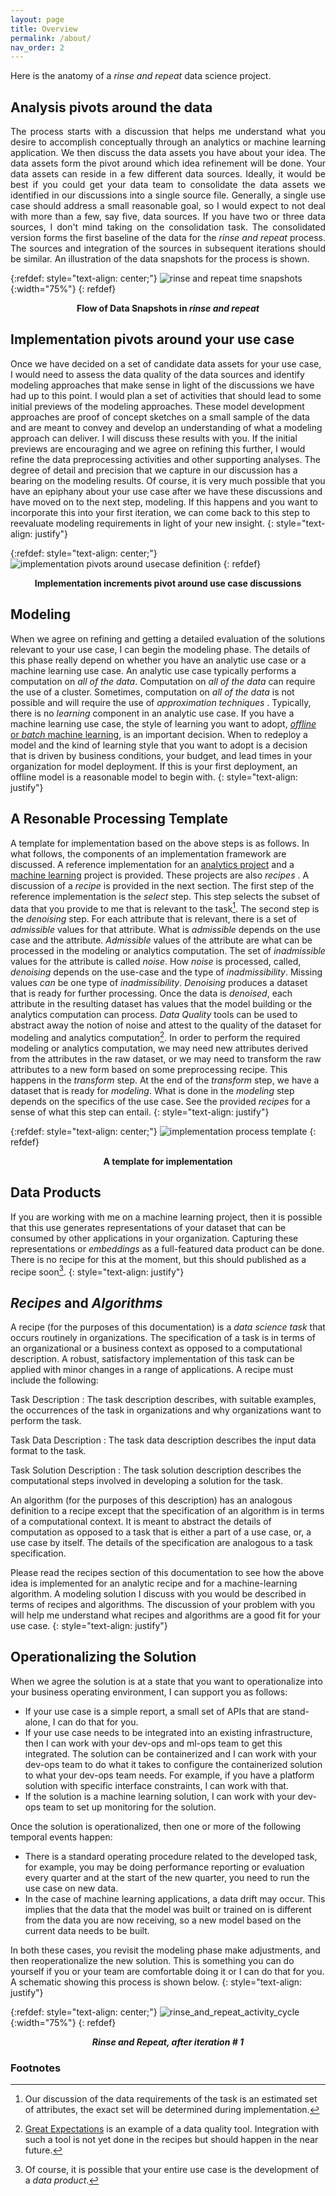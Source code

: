 ```yaml
---
layout: page
title: Overview
permalink: /about/
nav_order: 2
---
```




Here is the anatomy of a <em> rinse and repeat </em> data science project.

## Analysis pivots around the data
<div align="justify">
 The process starts with a discussion that helps me understand what you desire to accomplish conceptually through an analytics or machine learning application. We then discuss the data assets you have about your idea. The data assets form the pivot around which idea refinement will be done. Your data assets can reside in a few different data sources. Ideally, it would be best if you could get your data team to consolidate the data assets we identified in our discussions into a single source file. Generally, a single use case should address a small reasonable goal, so I would expect to not deal with more than a few, say five, data sources. If you have two or three data sources, I don't mind taking on the consolidation task. The consolidated version forms the first baseline of the data for the <em> rinse and repeat </em> process. The sources and integration of the sources in subsequent iterations should be similar. An illustration of the data snapshots for the process is shown.
 </div>

{:refdef: style="text-align: center;"}
![rinse and repeat time snapshots](../assets/images/sequence_of_data_snapshots.png){:width="75%"}
{: refdef}
 
 <center><figcaption><strong>Flow of Data Snapshots in <em> rinse and repeat </em></strong></figcaption></center>
 
## Implementation pivots around your use case
 
 
Once we have decided on a set of candidate data assets for your use case, I would need to assess the data quality of the data sources and identify modeling approaches that make sense in light of the discussions we have had up to this point. I would plan a set of activities that should lead to some initial previews of the modeling approaches. These model development approaches are proof of concept sketches on a small sample of the data and are meant to convey and develop an understanding of what a modeling approach can deliver. I will discuss these results with you. If the initial previews are encouraging and we agree on refining this further, I would refine the data preprocessing activities and other supporting analyses. The degree of detail and precision that we capture in our discussion has a bearing on the modeling results. Of course, it is very much possible that you have an epiphany about your use case after we have these discussions and have moved on to the next step, modeling. If this happens and you want to incorporate this into your first iteration, we can come back to this step to reevaluate modeling requirements in light of your new insight.
  {: style="text-align: justify"}
 
 
{:refdef: style="text-align: center;"}
![implementation pivots around usecase definition ](../assets/images/data_life_cycle.png)
{: refdef}

<center><figcaption><strong>Implementation increments pivot around use case discussions </strong></figcaption></center>


## Modeling



  When we agree on refining and getting a detailed evaluation of the solutions relevant to your use case, I can begin the modeling phase. The details of this phase really depend on whether you have an analytic use case or a machine learning use case. An analytic use case typically performs a computation on <em> all of the data</em>. Computation on <em> all of the data </em> can require the use of a cluster. Sometimes, computation on <em> all of the data </em> is not possible and will require the use of <em> approximation techniques </em>. Typically, there is no <em> learning </em> component in an analytic use case. If you have a machine learning use case, the style of learning you want to adopt, <a href="https://www.baeldung.com/cs/online-vs-offline-learning"><em> offline </em> or <em> batch </em> machine learning</a>, is an important decision. When to redeploy a model and the kind of learning style that you want to adopt is a decision that is driven by business conditions, your budget, and lead times in your organization for model deployment. If this is your first deployment, an offline model is a reasonable model to begin with. 
   {: style="text-align: justify"}


## A Resonable Processing Template


A template for implementation based on the above steps is as follows. In what follows, the components of an implementation framework are discussed. A reference implementation for an [analytics project](https://github.com/rajivsam/Rinse_and_Repeat/tree/main/notebooks/ITSM) and a [machine learning](https://github.com/rajivsam/Rinse_and_Repeat/tree/main/notebooks/Retail) project is provided. These projects are also <em>recipes</em> . A discussion of a <em>recipe</em> is provided in the next section. The first step of the reference implementation is the <em>select</em> step. This step selects the subset of data that you provide to me that is relevant to the task[^1]. The second step is the *denoising* step. For each attribute that is relevant, there is a set of *admissible* values for that attribute. What is *admissible* depends on the use case and the attribute. *Admissible* values of the attribute are what can be processed in the modeling or analytics computation. The set of *inadmissible* values for the attribute is called *noise*. How *noise* is processed, called, *denoising* depends on the use-case and the type of *inadmissibility*. Missing values *can* be one type of *inadmissibility*. *Denoising* produces a dataset that is ready for further processing. Once the data is *denoised*, each attribute in the resulting dataset has values that the model building or the analytics computation can process. *Data Quality* tools can be used to abstract away the notion of noise and attest to the quality of the dataset for modeling and analytics computation[^2]. In order to perform the required modeling or analytics computation, we may need new attributes derived from the attributes in the raw dataset, or we may need to transform the raw attributes to a new form based on some preprocessing recipe. This happens in the *transform* step. At the end of the *transform* step, we have a dataset that is ready for *modeling*. What is done in the *modeling* step depends on the specifics of the use case. See the provided *recipes* for a sense of what this step can entail.
{: style="text-align: justify"}

{:refdef: style="text-align: center;"}
![implementation process template](../assets/images/workflow.png)
{: refdef}

<center><figcaption><strong>A template for implementation</strong></figcaption></center>

## Data Products

If you are working with me on a machine learning project, then it is possible that this use generates representations of your dataset that can be consumed by other applications in your organization. Capturing these representations or *embeddings* as a full-featured data product can be done. There is no recipe for this at the moment, but this should published as a recipe soon[^3].
{: style="text-align: justify"}
  
  
##  *Recipes* and *Algorithms*

A recipe (for the purposes of this documentation) is a *data science task* that occurs routinely in organizations. The specification of a task is in terms of an organizational or a business context as opposed to a computational description. A robust, satisfactory implementation of this task can be applied with minor changes in a range of applications. A recipe must include the following:
 
Task Description
: The task description describes, with suitable examples, the occurrences of the task in organizations and why organizations want to perform the task.

Task Data Description
: The task data description describes the input data format to the task.

Task Solution Description
: The task solution description describes the computational steps involved in developing a solution for the task.

An algorithm (for the purposes of this description) has an analogous definition to a recipe except that the specification of an algorithm is in terms of a computational context. It is meant to abstract the details of computation as opposed to a task that is either a part of a use case, or,  a use case by itself. The details of the specification are analogous to a task specification.

Please read the recipes section of this documentation to see how the above idea is implemented for an analytic recipe and for a machine-learning algorithm. A modeling solution I discuss with you would be described in terms of recipes and algorithms. The discussion of your problem with you will help me understand what recipes and algorithms are a good fit for your use case.
{: style="text-align: justify"}


## Operationalizing the Solution
When we agree the solution is at a state that you want to operationalize into your business operating environment, I can support you as follows:

* If your use case is a simple report, a small set of APIs that are stand-alone, I can do that for you. 
* If your use case needs to be integrated into an existing infrastructure, then I can work with your dev-ops and ml-ops team to get this integrated. The solution can be containerized and I can work with your dev-ops team to do what it takes to configure the containerized solution to what your dev-ops team needs. For example, if you have a platform solution with specific interface constraints, I can work with that.
* If the solution is a machine learning solution, I can work with your dev-ops team to set up monitoring for the solution.

Once the solution is operationalized, then one or more of the following temporal events happen:

* There is a standard operating procedure related to the developed task, for example, you may be doing performance reporting or evaluation every quarter and at the start of the new quarter, you need to run the use case on new data.
* In the case of machine learning applications, a data drift may occur. This implies that the data that the model was built or trained on is different from the data you are now receiving, so a new model based on the current data needs to be built.

In both these cases, you revisit the modeling phase make adjustments, and then reoperationalize the new solution. This is something you can do yourself if you or your team are comfortable doing it or I can do that for you. A schematic showing this process is shown below.
{: style="text-align: justify"}



{:refdef: style="text-align: center;"}
![rinse_and_repeat_activity_cycle](../assets/images/rr_activity_cycle.png){:width="75%"}
{: refdef}

<center><figcaption><strong><em> Rinse and Repeat, after iteration # 1</em> </strong></figcaption></center>



  
  
  
### Footnotes

[^1]: Our discussion of the data requirements of the task is an estimated set of attributes, the exact set will be determined during implementation.

[^2]: [Great Expectations](https://greatexpectations.io/) is an example of a data quality tool. Integration with such a tool is not yet done in the recipes but should happen in the near future.

[^3]: Of course, it is possible that your entire use case is the development of a *data product*. 
  
  
 
 

